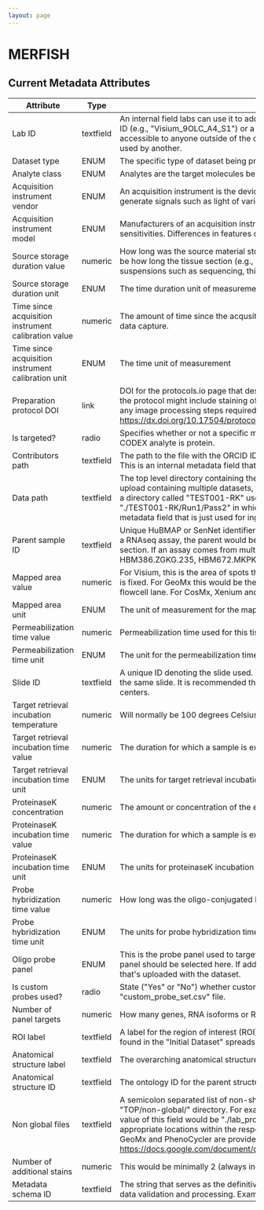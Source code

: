 ```yaml
--- 
layout: page 
---
```

# MERFISH 

## Current Metadata Attributes 


| Attribute                                           | Type      | Description                                                                                                                                                                                                                                                                                                                                                                                                                                                                                                                                                                                                                                                                                                      | Value                                                          | Required   |
|-----------------------------------------------------|-----------|------------------------------------------------------------------------------------------------------------------------------------------------------------------------------------------------------------------------------------------------------------------------------------------------------------------------------------------------------------------------------------------------------------------------------------------------------------------------------------------------------------------------------------------------------------------------------------------------------------------------------------------------------------------------------------------------------------------|----------------------------------------------------------------|------------|
| Lab ID                                              | textfield | An internal field labs can use it to add whatever ID(s) they want or need for dataset validation and tracking. This could be a single ID (e.g., "Visium_9OLC_A4_S1") or a delimited list of IDs (e.g., “9OL; 9OLC.A2; Visium_9OLC_A4_S1”). This field will not be accessible to anyone outside of the consortium and no effort will be made to check if IDs provided by one data provider are also used by another.                                                                                                                                                                                                                                                                                              |                                                                | False      |
| Dataset type                                        | ENUM      | The specific type of dataset being produced.                                                                                                                                                                                                                                                                                                                                                                                                                                                                                                                                                                                                                                                                     | [Values](https://purl.humanatlas.io/vocab/hravs#HRAVS_1000361) | True       |
| Analyte class                                       | ENUM      | Analytes are the target molecules being measured with the assay.                                                                                                                                                                                                                                                                                                                                                                                                                                                                                                                                                                                                                                                 | [Values](https://purl.humanatlas.io/vocab/hravs#HRAVS_1000371) | True       |
| Acquisition instrument vendor                       | ENUM      | An acquisition instrument is the device that contains the signal detection hardware and signal processing software. Assays generate signals such as light of various intensities or color or signals representing the molecular mass.                                                                                                                                                                                                                                                                                                                                                                                                                                                                            | [Values](https://purl.humanatlas.io/vocab/hravs#HRAVS_1000391) | True       |
| Acquisition instrument model                        | ENUM      | Manufacturers of an acquisition instrument may offer various versions (models) of that instrument with different features or sensitivities. Differences in features or sensitivities may be relevant to processing or interpretation of the data.                                                                                                                                                                                                                                                                                                                                                                                                                                                                | [Values](https://purl.humanatlas.io/vocab/hravs#HRAVS_1000401) | True       |
| Source storage duration value                       | numeric   | How long was the source material stored, prior to this sample being processed? For assays applied to tissue sections, this would be how long the tissue section (e.g., slide) was stored, prior to the assay beginning (e.g., imaging). For assays applied to suspensions such as sequencing, this would be how long the suspension was stored before library construction began.                                                                                                                                                                                                                                                                                                                                |                                                                | True       |
| Source storage duration unit                        | ENUM      | The time duration unit of measurement                                                                                                                                                                                                                                                                                                                                                                                                                                                                                                                                                                                                                                                                            | [Values](https://purl.humanatlas.io/vocab/hravs#HRAVS_1000031) | True       |
| Time since acquisition instrument calibration value | numeric   | The amount of time since the acqusition instrument was last serviced by the vendor. This provides a metric for assessing drift in data capture.                                                                                                                                                                                                                                                                                                                                                                                                                                                                                                                                                                  |                                                                | False      |
| Time since acquisition instrument calibration unit  | ENUM      | The time unit of measurement                                                                                                                                                                                                                                                                                                                                                                                                                                                                                                                                                                                                                                                                                     | [Values](https://purl.humanatlas.io/vocab/hravs#HRAVS_1000421) | False      |
| Preparation protocol DOI                            | link      | DOI for the protocols.io page that describes the assay or sample procurment and preparation. For example for an imaging assay, the protocol might include staining of a section through the creation of an OME-TIFF file. In this case the protocol would include any image processing steps required to create the OME-TIFF file. Example: https://dx.doi.org/10.17504/protocols.io.eq2lyno9qvx9/v1                                                                                                                                                                                                                                                                                                             |                                                                | True       |
| Is targeted?                                        | radio     | Specifies whether or not a specific molecule(s) is/are targeted for detection/measurement by the assay ("Yes" or "No"). The CODEX analyte is protein.                                                                                                                                                                                                                                                                                                                                                                                                                                                                                                                                                            | 0,1                                                            | True       |
| Contributors path                                   | textfield | The path to the file with the ORCID IDs for all contributors of this dataset (e.g., "./extras/contributors.tsv" or "./contributors.tsv"). This is an internal metadata field that is just used for ingest.                                                                                                                                                                                                                                                                                                                                                                                                                                                                                                       |                                                                | True       |
| Data path                                           | textfield | The top level directory containing the raw and/or processed data. For a single dataset upload this might be "." where as for a data upload containing multiple datasets, this would be the directory name for the respective dataset. For instance, if the data is within a directory called "TEST001-RK" use syntax "./TEST001-RK" for this field. If there are multiple directory levels, use the format "./TEST001-RK/Run1/Pass2" in which "Pass2" is the subdirectory where the single dataset's data is stored. This is an internal metadata field that is just used for ingest.                                                                                                                            |                                                                | True       |
| Parent sample ID                                    | textfield | Unique HuBMAP or SenNet identifier of the sample (i.e., block, section or suspension) used to perform this assay. For example, for a RNAseq assay, the parent would be the suspension, whereas, for one of the imaging assays, the parent would be the tissue section. If an assay comes from multiple parent samples then this should be a comma separated list. Example: HBM386.ZGKG.235, HBM672.MKPK.442 or SNT232.UBHJ.322, SNT329.ALSK.102                                                                                                                                                                                                                                                                  |                                                                | True       |
| Mapped area value                                   | numeric   | For Visium, this is the area of spots that was covered by tissue within the captured area, not the total possible captured area which is fixed. For GeoMx this would be the area of the AOI being captured. For HiFi this is the summed area of the ROIs in a single flowcell lane. For CosMx, Xenium and Resolve, this is the area of the FOV (aka ROI) region being captured.                                                                                                                                                                                                                                                                                                                                  |                                                                | False      |
| Mapped area unit                                    | ENUM      | The unit of measurement for the mapping area. For Visium and GeoMx this is typically um^2.                                                                                                                                                                                                                                                                                                                                                                                                                                                                                                                                                                                                                       | [Values](https://purl.humanatlas.io/vocab/hravs#HRAVS_1001251) | False      |
| Permeabilization time value                         | numeric   | Permeabilization time used for this tissue section.                                                                                                                                                                                                                                                                                                                                                                                                                                                                                                                                                                                                                                                              |                                                                | False      |
| Permeabilization time unit                          | ENUM      | The unit for the permeabilization time.                                                                                                                                                                                                                                                                                                                                                                                                                                                                                                                                                                                                                                                                          | [Values](https://purl.humanatlas.io/vocab/hravs#HRAVS_1001331) | False      |
| Slide ID                                            | textfield | A unique ID denoting the slide used. This allows users the ability to determine which tissue sections were processed together on the same slide. It is recommended that data providers prefix the ID with the center name, to prevent values overlapping across centers.                                                                                                                                                                                                                                                                                                                                                                                                                                         |                                                                | True       |
| Target retrieval incubation temperature             | numeric   | Will normally be 100 degrees Celsius for RNA assays, and 80 degrees Celsius for protein assays.                                                                                                                                                                                                                                                                                                                                                                                                                                                                                                                                                                                                                  |                                                                | False      |
| Target retrieval incubation time value              | numeric   | The duration for which a sample is exposed to a target retrieval solution.                                                                                                                                                                                                                                                                                                                                                                                                                                                                                                                                                                                                                                       |                                                                | False      |
| Target retrieval incubation time unit               | ENUM      | The units for target retrieval incubation time value.                                                                                                                                                                                                                                                                                                                                                                                                                                                                                                                                                                                                                                                            | [Values](https://purl.humanatlas.io/vocab/hravs#HRAVS_1001741) | False      |
| ProteinaseK concentration                           | numeric   | The amount or concentration of the enzyme Proteinase K within a sample (in ug/ml).                                                                                                                                                                                                                                                                                                                                                                                                                                                                                                                                                                                                                               |                                                                | False      |
| ProteinaseK incubation time value                   | numeric   | The duration for which a sample is exposed to Proteinase K.                                                                                                                                                                                                                                                                                                                                                                                                                                                                                                                                                                                                                                                      |                                                                | False      |
| ProteinaseK incubation time unit                    | ENUM      | The units for proteinaseK incubation time value.                                                                                                                                                                                                                                                                                                                                                                                                                                                                                                                                                                                                                                                                 | [Values](https://purl.humanatlas.io/vocab/hravs#HRAVS_1001771) | False      |
| Probe hybridization time value                      | numeric   | How long was the oligo-conjugated RNA or oligo-conjugated antibody probes hybridized with the sample?                                                                                                                                                                                                                                                                                                                                                                                                                                                                                                                                                                                                            |                                                                | False      |
| Probe hybridization time unit                       | ENUM      | The units for probe hybridization time value.                                                                                                                                                                                                                                                                                                                                                                                                                                                                                                                                                                                                                                                                    | [Values](https://purl.humanatlas.io/vocab/hravs#HRAVS_1002031) | False      |
| Oligo probe panel                                   | ENUM      | This is the probe panel used to target genes and/or proteins. In cases where there is a core panel and add-on modules, the core panel should be selected here. If additional panels are used, then they must be included in the "additional_panels_used.csv" file that's uploaded with the dataset.                                                                                                                                                                                                                                                                                                                                                                                                              | [Values](https://purl.humanatlas.io/vocab/hravs#HRAVS_1002041) | True       |
| Is custom probes used?                              | radio     | State ("Yes" or "No") whether custom RNA or antibody probes were used. If custom probes were used, they must be listed in the "custom_probe_set.csv" file.                                                                                                                                                                                                                                                                                                                                                                                                                                                                                                                                                       | 0,1                                                            | True       |
| Number of panel targets                             | numeric   | How many genes, RNA isoforms or RNA regions are targeted by probes.                                                                                                                                                                                                                                                                                                                                                                                                                                                                                                                                                                                                                                              |                                                                | True       |
| ROI label                                           | textfield | A label for the region of interest (ROI). For Xenium, Resolve and CosMx, this is the field of view (FOV) label. For GeoMx this can be found in the "Initial Dataset" spreadsheet (download from within Data Analysis Suite).                                                                                                                                                                                                                                                                                                                                                                                                                                                                                     |                                                                | False      |
| Anatomical structure label                          | textfield | The overarching anatomical structure.                                                                                                                                                                                                                                                                                                                                                                                                                                                                                                                                                                                                                                                                            |                                                                | False      |
| Anatomical structure ID                             | textfield | The ontology ID for the parent structure. Typically this would be an UBERON ID.                                                                                                                                                                                                                                                                                                                                                                                                                                                                                                                                                                                                                                  |                                                                | False      |
| Non global files                                    | textfield | A semicolon separated list of non-shared files to be included in the dataset. The path assumes the files are located in the "TOP/non-global/" directory. For example, for the file is TOP/non-global/lab_processed/images/1-tissue-boundary.geojson the value of this field would be "./lab_processed/images/1-tissue-boundary.geojson". After ingest, these files will be copied to the appropriate locations within the respective dataset directory tree. This field is used for internal HuBMAP processing. Examples for GeoMx and PhenoCycler are provided in the File Locations documentation: https://docs.google.com/document/d/1n2McSs9geA9Eli4QWQaB3c9R3wo5d5U1Xd57DWQfN5Q/edit#heading=h.1u82i4axggee |                                                                | False      |
| Number of additional stains                         | numeric   | This would be minimally 2 (always include DAPI and polyT) and can include 6 more.                                                                                                                                                                                                                                                                                                                                                                                                                                                                                                                                                                                                                                |                                                                | True       |
| Metadata schema ID                                  | textfield | The string that serves as the definitive identifier for the metadata schema version and is readily interpretable by computers for data validation and processing. Example: 22bc762a-5020-419d-b170-24253ed9e8d9                                                                                                                                                                                                                                                                                                                                                                                                                                                                                                  |                                                                | True       |
